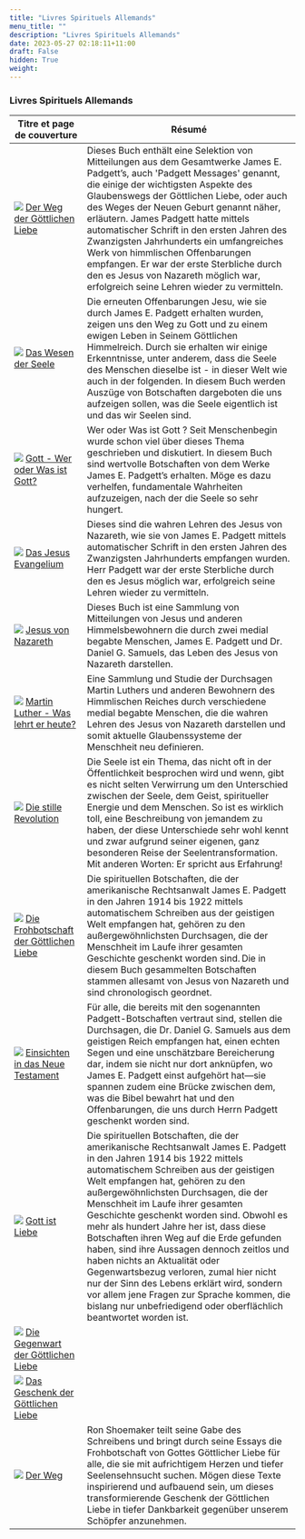 ```yaml
---
title: "Livres Spirituels Allemands"
menu_title: ""
description: "Livres Spirituels Allemands"
date: 2023-05-27 02:18:11+11:00
draft: False
hidden: True
weight:
---
```

### Livres Spirituels Allemands

 **Titre et page de couverture** | **Résumé**
---|---
![](/sonstiges/buecher-die-wir-moegen/der-weg-der-goettlichen-liebe-book-cover-small.jpg/) [Der Weg der Göttlichen Liebe](/sonstiges/buecher-die-wir-moegen/der-weg-der-goettlichen-liebe.pdf/) | Dieses Buch enthält eine Selektion von Mitteilungen aus dem Gesamtwerke James E. Padgett’s, auch 'Padgett Messages' genannt, die einige der wichtigsten Aspekte des Glaubenswegs der Göttlichen Liebe, oder auch des Weges der Neuen Geburt genannt näher, erläutern. James Padgett hatte mittels automatischer Schrift in den ersten Jahren des Zwanzigsten Jahrhunderts ein umfangreiches Werk von himmlischen Offenbarungen empfangen. Er war der erste Sterbliche durch den es Jesus von Nazareth möglich war, erfolgreich seine Lehren wieder zu vermitteln.
![](/sonstiges/buecher-die-wir-moegen/das-wesen-der-seele-book-cover-small.jpg/) [Das Wesen der Seele](/sonstiges/buecher-die-wir-moegen/das-wesen-der-seele.pdf/) | Die erneuten Offenbarungen Jesu, wie sie durch James E. Padgett erhalten wurden, zeigen uns den Weg zu Gott und zu einem ewigen Leben in Seinem Göttlichen Himmelreich. Durch sie erhalten wir einige Erkenntnisse, unter anderem, dass die Seele des Menschen dieselbe ist - in dieser Welt wie auch in der folgenden. In diesem Buch werden Auszüge von Botschaften dargeboten die uns aufzeigen sollen, was die Seele eigentlich ist und das wir Seelen sind.
![](/sonstiges/buecher-die-wir-moegen/gott-wer-oder-was-ist-gott-book-cover-small.jpg/) [Gott - Wer oder Was ist Gott?](/sonstiges/buecher-die-wir-moegen/gott-wer-oder-was-ist-gott.pdf/) | Wer oder Was ist Gott ? Seit Menschenbegin wurde schon viel über dieses Thema geschrieben und diskutiert. In diesem Buch sind wertvolle Botschaften von dem Werke James E. Padgett’s erhalten. Möge es dazu verhelfen, fundamentale Wahrheiten aufzuzeigen, nach der die Seele so sehr hungert.
![](/sonstiges/buecher-die-wir-moegen/das-jesus-evangelium-book-cover-small.jpg/) [Das Jesus Evangelium](/sonstiges/buecher-die-wir-moegen/das-jesus-evangelium.pdf/) | Dieses sind die wahren Lehren des Jesus von Nazareth, wie sie von James E. Padgett mittels automatischer Schrift in den ersten Jahren des Zwanzigsten Jahrhunderts empfangen wurden. Herr Padgett war der erste Sterbliche durch den es Jesus möglich war, erfolgreich seine Lehren wieder zu vermitteln.
![](/sonstiges/buecher-die-wir-moegen/jesus-von-nazareth-book-cover-small.jpg/) [Jesus von Nazareth](/sonstiges/buecher-die-wir-moegen/jesus-von-nazareth.pdf/) | Dieses Buch ist eine Sammlung von Mitteilungen von Jesus und anderen Himmelsbewohnern die durch zwei medial begabte Menschen, James E. Padgett und Dr. Daniel G. Samuels, das Leben des Jesus von Nazareth darstellen.
![](/sonstiges/buecher-die-wir-moegen/martin-luther-was-lehrt-er-heute-book-cover-small.jpg/) [Martin Luther - Was lehrt er heute?](/sonstiges/buecher-die-wir-moegen/martin-luther-was-lehrt-er-heute.pdf/) | Eine Sammlung und Studie der Durchsagen Martin Luthers und anderen Bewohnern des Himmlischen Reiches durch verschiedene medial begabte Menschen, die die wahren Lehren des Jesus von Nazareth darstellen und somit aktuelle Glaubenssysteme der Menschheit neu definieren.
![](/sonstiges/buecher-die-wir-moegen/die-stille-revolution-book-cover-small.jpg/) [Die stille Revolution](/sonstiges/buecher-die-wir-moegen/die-stille-revolution-al-fike.pdf/) | Die Seele ist ein Thema, das nicht oft in der Öffentlichkeit besprochen wird und wenn, gibt es nicht selten Verwirrung um den Unterschied zwischen der Seele, dem Geist, spiritueller Energie und dem Menschen. So ist es wirklich toll, eine Beschreibung von jemandem zu haben, der diese Unterschiede sehr wohl kennt und zwar aufgrund seiner eigenen, ganz besonderen Reise der Seelentransformation. Mit anderen Worten: Er spricht aus Erfahrung!
![](/sonstiges/buecher-die-wir-moegen/die-frohbotschaft-der-goettlichen-liebe-book-cover-small.jpg/) [Die Frohbotschaft der Göttlichen Liebe](/sonstiges/buecher-die-wir-moegen/die-frohbotschaft-der-goettlichen-liebe.pdf/) | Die spirituellen Botschaften, die der amerikanische Rechtsanwalt James E. Padgett in den Jahren 1914 bis 1922 mittels automatischem Schreiben aus der geistigen Welt empfangen hat, gehören zu den außergewöhnlichsten Durchsagen, die der Menschheit im Laufe ihrer gesamten Geschichte geschenkt worden sind. Die in diesem Buch gesammelten Botschaften stammen allesamt von Jesus von Nazareth und sind chronologisch geordnet.
![](/sonstiges/buecher-die-wir-moegen/einsichten-in-das-neue-testament-book-cover-small.jpg/) [Einsichten in das Neue Testament](/sonstiges/buecher-die-wir-moegen/einsichten-in-das-neue-testament.pdf/) | Für alle, die bereits mit den sogenannten Padgett-Botschaften vertraut sind, stellen die Durchsagen, die Dr. Daniel G. Samuels aus dem geistigen Reich empfangen hat, einen echten Segen und eine unschätzbare Bereicherung dar, indem sie nicht nur dort anknüpfen, wo James E. Padgett einst aufgehört hat—sie spannen zudem eine Brücke zwischen dem, was die Bibel bewahrt hat und den Offenbarungen, die uns durch Herrn Padgett geschenkt worden sind.
![](/sonstiges/buecher-die-wir-moegen/gott-ist-liebe-book-cover-small.jpg/) [Gott ist Liebe](/sonstiges/buecher-die-wir-moegen/gott-ist-liebe.pdf/) | Die spirituellen Botschaften, die der amerikanische Rechtsanwalt James E. Padgett in den Jahren 1914 bis 1922 mittels automatischem Schreiben aus der geistigen Welt empfangen hat, gehören zu den außergewöhnlichsten Durchsagen, die der Menschheit im Laufe ihrer gesamten Geschichte geschenkt worden sind. Obwohl es mehr als hundert Jahre her ist, dass diese Botschaften ihren Weg auf die Erde gefunden haben, sind ihre Aussagen dennoch zeitlos und haben nichts an Aktualität oder Gegenwartsbezug verloren, zumal hier nicht nur der Sinn des Lebens erklärt wird, sondern vor allem jene Fragen zur Sprache kommen, die bislang nur unbefriedigend oder oberflächlich beantwortet worden ist.
![](/sonstiges/buecher-die-wir-moegen/die-gegenwart-der-goettlichen-liebe.jpg) [Die Gegenwart der Göttlichen Liebe](/sonstiges/buecher-die-wir-moegen/die-gegenwart-der-goettlichen-liebe.pdf) |
![](/sonstiges/buecher-die-wir-moegen/das-geschenk-der-goettlichen-liebe-cover-small.jpg) [Das Geschenk der Göttlichen Liebe](/sonstiges/buecher-die-wir-moegen/das-geschenk-der-goettlichen-liebe.pdf) |
![](/sonstiges/buecher-die-wir-moegen/der-weg-cover-small.jpg) [Der Weg](/sonstiges/buecher-die-wir-moegen/der-weg.pdf) | Ron Shoemaker teilt seine Gabe des Schreibens und bringt durch seine Essays die Frohbotschaft von Gottes Göttlicher Liebe für alle, die sie mit aufrichtigem Herzen und tiefer Seelensehnsucht suchen. Mögen diese Texte inspirierend und aufbauend sein, um dieses transformierende Geschenk der Göttlichen Liebe in tiefer Dankbarkeit gegenüber unserem Schöpfer anzunehmen.